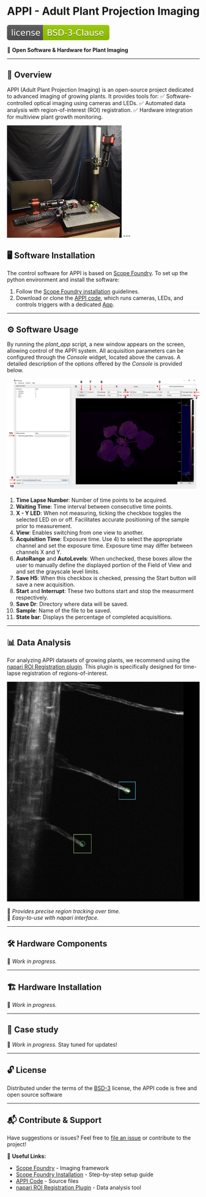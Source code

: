 # APPI - Adult Plant Projection Imaging

[![License](https://github.com/micropolimi/APPI/raw/main/images/licence_img.svg)](https://github.com/micropolimi/APPI/raw/main/LICENSE)

🚀 **Open Software & Hardware for Plant Imaging**

---

## 🌱 Overview
APPI (Adult Plant Projection Imaging) is an open-source project dedicated to advanced imaging of growing plants. It provides tools for:
✅ Software-controlled optical imaging using cameras and LEDs.
✅ Automated data analysis with region-of-interest (ROI) registration.
✅ Hardware integration for multiview plant growth monitoring.

<img src="https://github.com/micropolimi/APPI/raw/main/images/setup_total.jpg" width="300">
---

## 🖥️ Software Installation
The control software for APPI is based on [Scope Foundry]. To set up the python environment and install the software:
1. Follow the [Scope Foundry installation] guidelines.
2. Download or clone the [APPI code], which runs cameras, LEDs, and controls triggers with a dedicated [App].

---

## ⚙️ Software Usage
By running the *plant_app* script, a new window appears on the screen, allowing control of the APPI system. All acquisition parameters can be configured through the *Console* widget, located above the canvas. A detailed description of the options offered by the *Console* is provided below.

![software GUI](https://github.com/micropolimi/APPI/raw/main/images/APPI_GUI.png)

1) **Time Lapse Number**: Number of time points to be acquired.
2) **Waiting Time**: Time interval between consecutive time points.
3) **X - Y LED**: When not measuring, ticking the checkbox toggles the selected LED on or off. Facilitates accurate positioning of the sample prior to measurement. 
4) **View**: Enables switching from one view to another.
5) **Acquisition Time**: Exposure time. Use 4) to select the appropriate channel and set the exposure time. Exposure time may differ between channels X and Y.
6) **AutoRange** and **AutoLevels**: When unchecked, these boxes allow the user to manually define the displayed portion of the Field of View and and set the grayscale level limits.
7) **Save H5**: When this checkbox is checked, pressing the Start button will save a new acquisition. 
8) **Start** and **Interrupt**: These two buttons start and stop the measurment respectively.
9) **Save Dr**: Directory where data will be saved.
10) **Sample**: Name of the file to be saved.
11) **State bar**: Displays the percentage of completed acquisitions.

---

## 📊 Data Analysis
For analyzing APPI datasets of growing plants, we recommend using the [napari ROI Registration plugin]. This plugin is specifically designed for time-lapse registration of regions-of-interest.

![napari ROI Registration](https://github.com/micropolimi/APPI/raw/main/images/roi_registration.gif)

🔹 _Provides precise region tracking over time._   
🔹 _Easy-to-use with napari interface._

---

## 🛠️ Hardware Components
🚧 _Work in progress._

---

## 🏗️ Hardware Installation
🚧 _Work in progress._

---

## 🍃 Case study
🚧 _Work in progress._ Stay tuned for updates!

---

## 🔓 License

Distributed under the terms of the [BSD-3] license,
the APPI code is free and open source software

---

## 📬 Contribute & Support
Have suggestions or issues? Feel free to [file an issue] or contribute to the project!

🔗 **Useful Links:**
- [Scope Foundry] - Imaging framework
- [Scope Foundry Installation] - Step-by-step setup guide
- [APPI Code] - Source files
- [napari ROI Registration Plugin] - Data analysis tool

[Scope Foundry]: https://scopefoundry.org/
[Scope Foundry installation]: https://scopefoundry.org/docs/1_getting-started/
[file an issue]: https://github.com/micropolimi/APPI/issues
[Appi code]: https://github.com/micropolimi/APPI/raw/main/src
[App]: https://github.com/micropolimi/APPI/raw/main/src/plant_app.py
[napari Roi Registration plugin]: https://www.napari-hub.org/plugins/napari-roi-registration
[BSD-3]: http://opensource.org/licenses/BSD-3-Clause